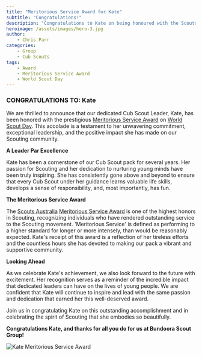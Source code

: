 ```yaml
---
title: "Meritorious Service Award for Kate"
subtitle: "Congratulations!"
description: "Congratulations to Kate on being honoured with the Scouts Australia Meritorious Service Award on World Scout Day"
heroimage: /assets/images/hero-3.jpg
author:
    - Chris Parr
categories:
    - Group
    - Cub Scouts
tags:
    - Award
    - Meritorious Service Award
    - World Scout Day
---
```


### CONGRATULATIONS TO: Kate

We are thrilled to announce that our dedicated Cub Scout Leader, Kate, has been honored with the prestigious [Meritorious Service Award](https://scouts.com.au/about/what-is-scouting/awards/) on [World Scout Day](https://scoutsvictoria.com.au/age-sections-adults/leader-resources/marketing/worldscoutday/). This accolade is a testament to her unwavering commitment, exceptional leadership, and the positive impact she has made on our Scouting community.

**A Leader Par Excellence**

Kate has been a cornerstone of our Cub Scout pack for several years. Her passion for Scouting and her dedication to nurturing young minds have been truly inspiring. She has consistently gone above and beyond to ensure that every Cub Scout under her guidance learns valuable life skills, develops a sense of responsibility, and, most importantly, has fun.

**The Meritorious Service Award**

The [Scouts Australia](https://scouts.com.au/) [Meritorious Service Award](https://scouts.com.au/about/what-is-scouting/awards/) is one of the highest honors in Scouting, recognizing individuals who have rendered outstanding service to the Scouting movement. 'Meritorious Service' is defined as performing to a higher standard for longer or more intensely, than would be reasonably expected. Kate's receipt of this award is a reflection of her tireless efforts and the countless hours she has devoted to making our pack a vibrant and supportive community.

**Looking Ahead**

As we celebrate Kate's achievement, we also look forward to the future with excitement. Her recognition serves as a reminder of the incredible impact that dedicated leaders can have on the lives of young people. We are confident that Kate will continue to inspire and lead with the same passion and dedication that earned her this well-deserved award.

Join us in congratulating Kate on this outstanding accomplishment and in celebrating the spirit of Scouting that she embodies so beautifully.

**Congratulations Kate, and thanks for all you do for us at Bundoora Scout Group!**

<p>
    <img src="//images.weserv.nl/?url={{ site.url | replace: 'http://','' | replace: 'https://','' }}/uploads/2024-08-01-meritorious-service-award-kate/kate.jpg&w=600&h=600&output=jpg&q=50&t=inside&we" alt="Kate Meritorious Service Award" title="Kate Meritorious Service Award" class="img-fluid rounded mx-auto d-block" />
</p>
